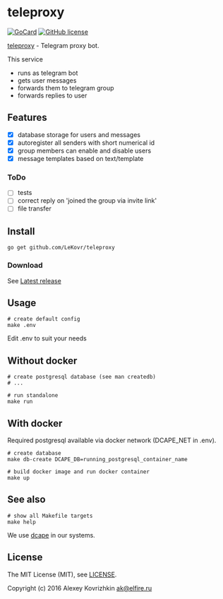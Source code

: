 
teleproxy
=========

[![GoCard][1]][2]
[![GitHub license][3]][4]

[1]: https://goreportcard.com/badge/LeKovr/teleproxy
[2]: https://goreportcard.com/report/github.com/LeKovr/teleproxy
[3]: https://img.shields.io/badge/license-MIT-blue.svg
[4]: LICENSE

[teleproxy](https://github.com/LeKovr/teleproxy) - Telegram proxy bot.

This service

* runs as telegram bot
* gets user messages
* forwards them to telegram group
* forwards replies to user

Features
--------

* [x] database storage for users and messages
* [x] autoregister all senders with short numerical id
* [x] group members can enable and disable users
* [x] message templates based on text/template

### ToDo

* [ ] tests
* [ ] correct reply on 'joined the group via invite link'
* [ ] file transfer

Install
-------

```
go get github.com/LeKovr/teleproxy
```

### Download

See [Latest release](https://github.com/LeKovr/teleproxy/latest)

Usage
-----

```
# create default config
make .env
```
Edit .env to suit your needs

## Without docker
```
# create postgresql database (see man createdb)
# ...

# run standalone
make run
```

## With docker
Required postgresql available via docker network (DCAPE_NET in .env).

```
# create database
make db-create DCAPE_DB=running_postgresql_container_name

# build docker image and run docker container
make up
```

## See also

```
# show all Makefile targets
make help
```

We use [dcape](https://github.com/dopos/dcape) in our systems.

License
-------

The MIT License (MIT), see [LICENSE](LICENSE).

Copyright (c) 2016 Alexey Kovrizhkin ak@elfire.ru
